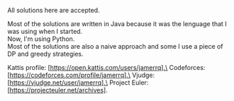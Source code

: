 All solutions here are accepted.

Most of the solutions are written in Java because it was the lenguage that I was using when I started.\
Now, I'm using Python.\
Most of the solutions are also a naive approach and some I use a piece of DP and greedy strategies.


Kattis profile: [https://open.kattis.com/users/jamerrq].\
Codeforces: [https://codeforces.com/profile/jamerrq].\
Vjudge: [https://vjudge.net/user/jamerrq].\
Project Euler: [https://projecteuler.net/archives].
